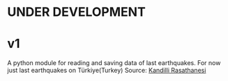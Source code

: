 # UNDER DEVELOPMENT
# v1
A python module for reading and saving data of last earthquakes.
For now just last earthquakes on Türkiye(Turkey)
Source: [Kandilli Rasathanesi](http://www.koeri.boun.edu.tr/scripts/lasteq.asp "Kandilli Rasathanesi")
